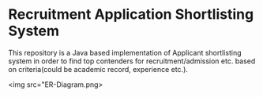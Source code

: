 # Recruitment Application Shortlisting System

This repository is a Java based implementation of Applicant shortlisting system in order to find top contenders for recruitment/admission etc.
based on criteria(could be academic record, experience etc.).

<img src="ER-Diagram.png>

